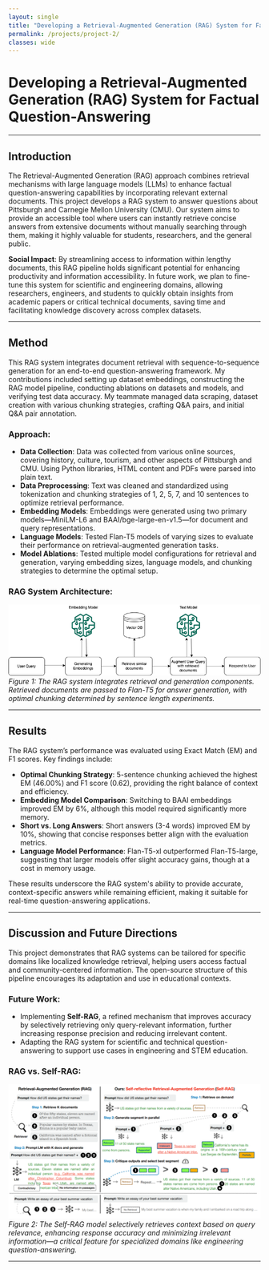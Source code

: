 ```yaml
---
layout: single
title: "Developing a Retrieval-Augmented Generation (RAG) System for Factual Question-Answering"
permalink: /projects/project-2/
classes: wide
---
```


# Developing a Retrieval-Augmented Generation (RAG) System for Factual Question-Answering

---

## Introduction

The Retrieval-Augmented Generation (RAG) approach combines retrieval mechanisms with large language models (LLMs) to enhance factual question-answering capabilities by incorporating relevant external documents. This project develops a RAG system to answer questions about Pittsburgh and Carnegie Mellon University (CMU). Our system aims to provide an accessible tool where users can instantly retrieve concise answers from extensive documents without manually searching through them, making it highly valuable for students, researchers, and the general public.

**Social Impact**: By streamlining access to information within lengthy documents, this RAG pipeline holds significant potential for enhancing productivity and information accessibility. In future work, we plan to fine-tune this system for scientific and engineering domains, allowing researchers, engineers, and students to quickly obtain insights from academic papers or critical technical documents, saving time and facilitating knowledge discovery across complex datasets.

---

## Method

This RAG system integrates document retrieval with sequence-to-sequence generation for an end-to-end question-answering framework. My contributions included setting up dataset embeddings, constructing the RAG model pipeline, conducting ablations on datasets and models, and verifying test data accuracy. My teammate managed data scraping, dataset creation with various chunking strategies, crafting Q&A pairs, and initial Q&A pair annotation.

### Approach:

- **Data Collection**: Data was collected from various online sources, covering history, culture, tourism, and other aspects of Pittsburgh and CMU. Using Python libraries, HTML content and PDFs were parsed into plain text.
- **Data Preprocessing**: Text was cleaned and standardized using tokenization and chunking strategies of 1, 2, 5, 7, and 10 sentences to optimize retrieval performance.
- **Embedding Models**: Embeddings were generated using two primary models—MiniLM-L6 and BAAI/bge-large-en-v1.5—for document and query representations.
- **Language Models**: Tested Flan-T5 models of varying sizes to evaluate their performance on retrieval-augmented generation tasks.
- **Model Ablations**: Tested multiple model configurations for retrieval and generation, varying embedding sizes, language models, and chunking strategies to determine the optimal setup.

### RAG System Architecture:

![RAG System Architecture](/images/rag-runtime.png)  
*Figure 1: The RAG system integrates retrieval and generation components. Retrieved documents are passed to Flan-T5 for answer generation, with optimal chunking determined by sentence length experiments.*

---

## Results

The RAG system’s performance was evaluated using Exact Match (EM) and F1 scores. Key findings include:

- **Optimal Chunking Strategy**: 5-sentence chunking achieved the highest EM (46.00%) and F1 score (0.62), providing the right balance of context and efficiency.
- **Embedding Model Comparison**: Switching to BAAI embeddings improved EM by 6%, although this model required significantly more memory.
- **Short vs. Long Answers**: Short answers (3-4 words) improved EM by 10%, showing that concise responses better align with the evaluation metrics.
- **Language Model Performance**: Flan-T5-xl outperformed Flan-T5-large, suggesting that larger models offer slight accuracy gains, though at a cost in memory usage.

These results underscore the RAG system's ability to provide accurate, context-specific answers while remaining efficient, making it suitable for real-time question-answering applications.

---

## Discussion and Future Directions

This project demonstrates that RAG systems can be tailored for specific domains like localized knowledge retrieval, helping users access factual and community-centered information. The open-source structure of this pipeline encourages its adaptation and use in educational contexts.

### Future Work:

- Implementing **Self-RAG**, a refined mechanism that improves accuracy by selectively retrieving only query-relevant information, further increasing response precision and reducing irrelevant content.
- Adapting the RAG system for scientific and technical question-answering to support use cases in engineering and STEM education.

### RAG vs. Self-RAG:

![RAG vs. Self-RAG](/images/selfrag.png)  
*Figure 2: The Self-RAG model selectively retrieves context based on query relevance, enhancing response accuracy and minimizing irrelevant information—a critical feature for specialized domains like engineering question-answering.*

---


